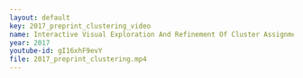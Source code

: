 ```yaml
---
layout: default
key: 2017_preprint_clustering_video
name: Interactive Visual Exploration And Refinement Of Cluster Assignments
year: 2017
youtube-id: gI16xhF9evY
file: 2017_preprint_clustering.mp4
---
```

